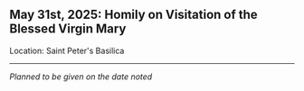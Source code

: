 ## May 31st, 2025: Homily on Visitation of the Blessed Virgin Mary
Location: Saint Peter's Basilica
___
*Planned to be given on the date noted*